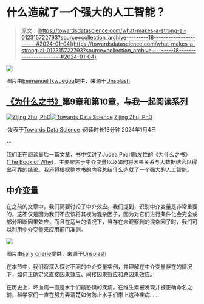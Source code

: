 # 什么造就了一个强大的人工智能？

> 原文：[https://towardsdatascience.com/what-makes-a-strong-ai-012315722793?source=collection_archive---------18-----------------------#2024-01-04](https://towardsdatascience.com/what-makes-a-strong-ai-012315722793?source=collection_archive---------18-----------------------#2024-01-04)

![](../Images/662e6e2de5ba10fba90150cf93ca5680.png)

图片由[Emmanuel Ikwuegbu](https://unsplash.com/@emmages?utm_source=medium&utm_medium=referral)提供，来源于[Unsplash](https://unsplash.com/?utm_source=medium&utm_medium=referral)

## [《为什么之书》](https://amzn.to/4grzPgC)第9章和第10章，与我一起阅读系列

[](https://zzhu17.medium.com/?source=post_page---byline--012315722793--------------------------------)[![Zijing Zhu, PhD](../Images/436b22e28798b87261c4814a7e2b20e3.png)](https://zzhu17.medium.com/?source=post_page---byline--012315722793--------------------------------)[](https://towardsdatascience.com/?source=post_page---byline--012315722793--------------------------------)[![Towards Data Science](../Images/a6ff2676ffcc0c7aad8aaf1d79379785.png)](https://towardsdatascience.com/?source=post_page---byline--012315722793--------------------------------) [Zijing Zhu, PhD](https://zzhu17.medium.com/?source=post_page---byline--012315722793--------------------------------)

·发表于[Towards Data Science](https://towardsdatascience.com/?source=post_page---byline--012315722793--------------------------------) ·阅读时长13分钟·2024年1月4日

--

我们正在阅读最后一篇文章，书中探讨了Judea Pearl启发性的《为什么之书》([The Book of Why](https://amzn.to/4grzPgC))，主要聚焦于中介变量以及如何将因果关系与大数据结合以得出可靠的结论。我还将根据整本书的内容总结什么造就了一个强大的人工智能。

## 中介变量

在之前的文章中，我们简要讨论了中介效应。我们提到，识别中介变量是非常重要的，这不仅是因为我们不应该将其视为混杂因子，因为对它们进行条件化会完全或部分阻断因果效应，而且在适当的情况下，当存在未观察到的混杂因子时，我们可以利用中介变量来应用前门准则。

![](../Images/d1b2b598ee6e3fccef04dbd706fe1f96.png)

图片由[sally crierie](https://unsplash.com/@sallycrierie?utm_source=medium&utm_medium=referral)提供，来源于[Unsplash](https://unsplash.com/?utm_source=medium&utm_medium=referral)

在本节中，我们将深入探讨不同的中介变量实例，并理解在中介变量存在的情况下，如何正确定义直接因果效应、间接因果效应和总因果效应。

在历史上，坏血病一直是水手们最恐惧的疾病。在维生素被发现并被正确命名之前，科学家们一直在努力弄清楚如何防止水手们患上这种疾病……

